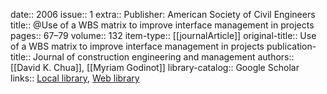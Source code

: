 date:: 2006
issue:: 1
extra:: Publisher: American Society of Civil Engineers
title:: @Use of a WBS matrix to improve interface management in projects
pages:: 67–79
volume:: 132
item-type:: [[journalArticle]]
original-title:: Use of a WBS matrix to improve interface management in projects
publication-title:: Journal of construction engineering and management
authors:: [[David K. Chua]], [[Myriam Godinot]]
library-catalog:: Google Scholar
links:: [Local library](zotero://select/library/items/8KD6A4NY), [Web library](https://www.zotero.org/users/6520516/items/8KD6A4NY)
